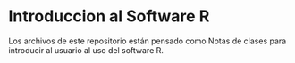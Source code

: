 # Introduccion al Software R
Los archivos de este repositorio están pensado como Notas de clases para introducir al usuario al uso del software R.